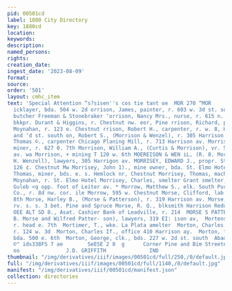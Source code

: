 ```yaml
---
pid: 00501cd
label: 1880 City Directory
key: 1880cd
location: 
keywords: 
description: 
named_persons: 
rights: 
creation_date: 
ingest_date: '2023-08-09'
format: 
source: 
order: '501'
layout: cmhc_item
text: 'Special Attention “s?sisen''s cos tie tant oe  MOR 270 “MOR     lorrison, feneen
  icklayer, bda. 504 w. 2d orrison, James, painter, r. 603 w. 3d st. south on, John,
  butcher Freeman & Stonebraker ‘orrison, Nancy Mrs., nurse, r. 615 n. Pine on, Solomon,
  bkkpr. Durant & Higgins, r. Chestnut nw. eor, Pine rrison, Richard, plumber T. J.
  Moynahan, r. 123 e. Chestnut rrison, Robert H., carpenter, r. w. 8, Hazel bet. Chestnut
  and ‘d st. south on, Robert S., (Morrison & Wenzel), r. 305 Harrison ay, ‘orrison,
  Thomas ©., carpenter Chicago Planing Mill, r. 713 Harrison av. Morrison, Waite George,
  miner, r. 627 0. 7th Morrison, William A., (Curtis & Morrison), vr. 521 Harrison
  av. wa Morrison, + mining T 120 w. 6th MOEREISON & WEN iL, (R. 8. Morrison and C,
  H. Wenzell), lawyers, 305 Harrigon av. MORRISEY, EDWARD J., propr. St. Elmo Hotel,
  126 ¢. Chestnut Mw Morrisey, John 1)., mine owner, bda. St. Elmo Hotel Morrisey,
  Thomas, miner, bds. e. s. Hemlock nr, Chestnut Morrisey, Thomas, machinist ‘I. J.
  Moynahan, r. St. Elmo Hotel Morrisey, Charles, smelter Grant smelter, 1.5. 8, California
  Guleb <q opp. foot of Leiter av. * Morrow, Matthew S., elk. South Purk Warehouse
  Co., r. 8d nw. cor. ile Morrow, 595 w. Chestnut Morse, Clifford, lab., r, 127 0.
  8th Morse, Harley B., (Morse & Patterson), r. 319 Harrison av. Morse, James, miner,
  rv. s. s. 3 bet. Pine and Spruce Morse, R. Q., blksmith Harrison Reduction Works
  OEE ALT SD 8., Asat. Cashier Bank of Leadville, r. 214  MORSE S PATTERSON, (Harley
  B. Morse and Wilfred Patter- son), lawyers, 319 EI: ison av,  Mortensen, Hans, blksmith,
  r. head e. 7th  Mortimer, T., wke. La Plata amelter  Morton, Charles E., R. R. Contractor,
  r. 124 w. 3d  Morton, Charles If., office 410 Harrison ay.  Morton, frank, miner,
  bda. 500 e. 6th  Morton, George, clk., bds. 227 w. 2d st. south  Abadie & Arnolds,
  ©" ids338FS 7 ae        SeESE 2 8  g      Corner Pine and Bim Streete.  EE EE e
  oo               J.D. GRIFFITH              IND                            a            '
thumbnail: "/img/derivatives/iiif/images/00501cd/full/250,/0/default.jpg"
full: "/img/derivatives/iiif/images/00501cd/full/1140,/0/default.jpg"
manifest: "/img/derivatives/iiif/00501cd/manifest.json"
collection: directories
---
```

